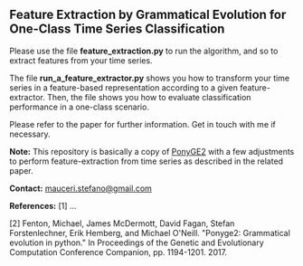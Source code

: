 ## Feature Extraction by Grammatical Evolution for One-Class Time Series Classification


Please use the file **feature_extraction.py** to run the algorithm, and so to extract features from your time series.

The file **run_a_feature_extractor.py** shows you how to transform your time series in a feature-based representation according to a given feature-extractor. Then, the file shows you how to evaluate classification performance in a one-class scenario.

Please refer to the paper for further information. Get in touch with me if necessary.


**Note:** This repository is basically a copy of [PonyGE2](https://github.com/PonyGE/PonyGE2) with a few adjustments to perform feature-extraction from time series as described in the related paper.


**Contact:** mauceri.stefano@gmail.com


**References:**
<a id="1">[1]</a> ...

<a id="2">[2]</a> Fenton, Michael, James McDermott, David Fagan, Stefan Forstenlechner, Erik Hemberg, and Michael O'Neill. "Ponyge2: Grammatical evolution in python." In Proceedings of the Genetic and Evolutionary Computation Conference Companion, pp. 1194-1201. 2017.
